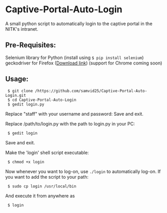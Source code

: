 # Captive-Portal-Auto-Login
A small python script to automatically login to the captive portal in the NITK's intranet.


## Pre-Requisites:
Selenium library for Python (install using `$ pip install selenium`)  
geckodriver for Firefox ([Download link](https://github.com/mozilla/geckodriver/releases)) 
(support for Chrome coming soon)

## Usage:
```
 $ git clone /https://github.com/samvid25/Captive-Portal-Auto-Login.git
 $ cd Captive-Portal-Auto-Login
 $ gedit login.py
```
Replace "staff" with your username and password:
Save and exit.

Replace /path/to/login.py with the path to login.py in your PC:
```
 $ gedit login
```
Save and exit.

Make the 'login' shell script executable:
```
 $ chmod +x login
```

Now whenever you want to log-on, use `./login` to automatically log-on.
If you want to add the script to your path:
```
 $ sudo cp login /usr/local/bin
```
And execute it from anywhere as
```
 $ login
```




